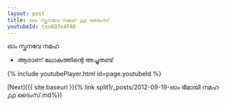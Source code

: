 ```yaml
---
layout: post
title: ഓം സ്തനവേ നമഹ ൧൧ ടൈംസ്
youtubeId: txu6Q3s4FA0
---
```

 
 
 ഓം സ്തനവേ നമഹ 
 
 -  ആരാണ് ലോകത്തിന്റെ അച്ചുതണ്ട് 
 
  
 
  
 
 
 
 
 
 


{% include youtubePlayer.html id=page.youtubeId %}
 
[Next]({{ site.baseurl }}{% link  split1/_posts/2012-09-19-ഓം ഭീമായി നമഹ ൧൧ ടൈംസ്.md%})
 
